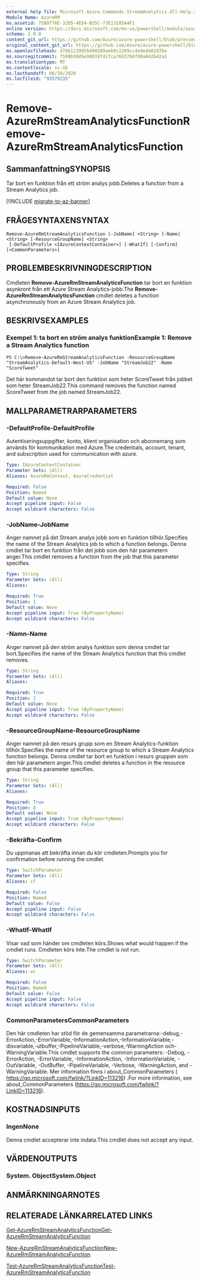 ```yaml
---
external help file: Microsoft.Azure.Commands.StreamAnalytics.dll-Help.xml
Module Name: AzureRM
ms.assetid: 75B0776E-32D5-4EE4-B35C-73E13185A4F1
online version: https://docs.microsoft.com/en-us/powershell/module/azurerm.streamanalytics/remove-azurermstreamanalyticsfunction
schema: 2.0.0
content_git_url: https://github.com/Azure/azure-powershell/blob/preview/src/ResourceManager/StreamAnalytics/Commands.StreamAnalytics/help/Remove-AzureRmStreamAnalyticsFunction.md
original_content_git_url: https://github.com/Azure/azure-powershell/blob/preview/src/ResourceManager/StreamAnalytics/Commands.StreamAnalytics/help/Remove-AzureRmStreamAnalyticsFunction.md
ms.openlocfilehash: d76b1139955490189aeb9c2269cc4e9ede8197be
ms.sourcegitcommit: f599b50d5e980197d1fca769378df90a842b42a1
ms.translationtype: MT
ms.contentlocale: sv-SE
ms.lasthandoff: 08/20/2020
ms.locfileid: "93579235"
---
```

# <span data-ttu-id="0c985-101">Remove-AzureRmStreamAnalyticsFunction</span><span class="sxs-lookup"><span data-stu-id="0c985-101">Remove-AzureRmStreamAnalyticsFunction</span></span>

## <span data-ttu-id="0c985-102">Sammanfattning</span><span class="sxs-lookup"><span data-stu-id="0c985-102">SYNOPSIS</span></span>
<span data-ttu-id="0c985-103">Tar bort en funktion från ett ström analys jobb.</span><span class="sxs-lookup"><span data-stu-id="0c985-103">Deletes a function from a Stream Analytics job.</span></span>

[!INCLUDE [migrate-to-az-banner](../../includes/migrate-to-az-banner.md)]

## <span data-ttu-id="0c985-104">FRÅGESYNTAXEN</span><span class="sxs-lookup"><span data-stu-id="0c985-104">SYNTAX</span></span>

```
Remove-AzureRmStreamAnalyticsFunction [-JobName] <String> [-Name] <String> [-ResourceGroupName] <String>
 [-DefaultProfile <IAzureContextContainer>] [-WhatIf] [-Confirm] [<CommonParameters>]
```

## <span data-ttu-id="0c985-105">PROBLEMBESKRIVNING</span><span class="sxs-lookup"><span data-stu-id="0c985-105">DESCRIPTION</span></span>
<span data-ttu-id="0c985-106">Cmdleten **Remove-AzureRmStreamAnalyticsFunction** tar bort en funktion asynkront från ett Azure Stream Analytics-jobb.</span><span class="sxs-lookup"><span data-stu-id="0c985-106">The **Remove-AzureRmStreamAnalyticsFunction** cmdlet deletes a function asynchronously from an Azure Stream Analytics job.</span></span>

## <span data-ttu-id="0c985-107">BESKRIVS</span><span class="sxs-lookup"><span data-stu-id="0c985-107">EXAMPLES</span></span>

### <span data-ttu-id="0c985-108">Exempel 1: ta bort en ström analys funktion</span><span class="sxs-lookup"><span data-stu-id="0c985-108">Example 1: Remove a Stream Analytics function</span></span>
```
PS C:\>Remove-AzureRmStreamAnalyticsFunction -ResourceGroupName "StreamAnalytics-Default-West-US" -JobName "StreamJob22" -Name "ScoreTweet"
```

<span data-ttu-id="0c985-109">Det här kommandot tar bort den funktion som heter ScoreTweet från jobbet som heter StreamJob22.</span><span class="sxs-lookup"><span data-stu-id="0c985-109">This command removes the function named ScoreTweet from the job named StreamJob22.</span></span>

## <span data-ttu-id="0c985-110">MALLPARAMETRAR</span><span class="sxs-lookup"><span data-stu-id="0c985-110">PARAMETERS</span></span>

### <span data-ttu-id="0c985-111">-DefaultProfile</span><span class="sxs-lookup"><span data-stu-id="0c985-111">-DefaultProfile</span></span>
<span data-ttu-id="0c985-112">Autentiseringsuppgifter, konto, klient organisation och abonnemang som används för kommunikation med Azure.</span><span class="sxs-lookup"><span data-stu-id="0c985-112">The credentials, account, tenant, and subscription used for communication with azure.</span></span>

```yaml
Type: IAzureContextContainer
Parameter Sets: (All)
Aliases: AzureRmContext, AzureCredential

Required: False
Position: Named
Default value: None
Accept pipeline input: False
Accept wildcard characters: False
```

### <span data-ttu-id="0c985-113">-JobName</span><span class="sxs-lookup"><span data-stu-id="0c985-113">-JobName</span></span>
<span data-ttu-id="0c985-114">Anger namnet på det Stream analys jobb som en funktion tillhör.</span><span class="sxs-lookup"><span data-stu-id="0c985-114">Specifies the name of the Stream Analytics job to which a function belongs.</span></span>
<span data-ttu-id="0c985-115">Denna cmdlet tar bort en funktion från det jobb som den här parametern anger.</span><span class="sxs-lookup"><span data-stu-id="0c985-115">This cmdlet removes a function from the job that this parameter specifies.</span></span>

```yaml
Type: String
Parameter Sets: (All)
Aliases: 

Required: True
Position: 1
Default value: None
Accept pipeline input: True (ByPropertyName)
Accept wildcard characters: False
```

### <span data-ttu-id="0c985-116">-Namn</span><span class="sxs-lookup"><span data-stu-id="0c985-116">-Name</span></span>
<span data-ttu-id="0c985-117">Anger namnet på den ström analys funktion som denna cmdlet tar bort.</span><span class="sxs-lookup"><span data-stu-id="0c985-117">Specifies the name of the Stream Analytics function that this cmdlet removes.</span></span>

```yaml
Type: String
Parameter Sets: (All)
Aliases: 

Required: True
Position: 2
Default value: None
Accept pipeline input: True (ByPropertyName)
Accept wildcard characters: False
```

### <span data-ttu-id="0c985-118">-ResourceGroupName</span><span class="sxs-lookup"><span data-stu-id="0c985-118">-ResourceGroupName</span></span>
<span data-ttu-id="0c985-119">Anger namnet på den resurs grupp som en Stream Analytics-funktion tillhör.</span><span class="sxs-lookup"><span data-stu-id="0c985-119">Specifies the name of the resource group to which a Stream Analytics function belongs.</span></span>
<span data-ttu-id="0c985-120">Denna cmdlet tar bort en funktion i resurs gruppen som den här parametern anger.</span><span class="sxs-lookup"><span data-stu-id="0c985-120">This cmdlet deletes a function in the resource group that this parameter specifies.</span></span>

```yaml
Type: String
Parameter Sets: (All)
Aliases: 

Required: True
Position: 0
Default value: None
Accept pipeline input: True (ByPropertyName)
Accept wildcard characters: False
```

### <span data-ttu-id="0c985-121">-Bekräfta</span><span class="sxs-lookup"><span data-stu-id="0c985-121">-Confirm</span></span>
<span data-ttu-id="0c985-122">Du uppmanas att bekräfta innan du kör cmdleten.</span><span class="sxs-lookup"><span data-stu-id="0c985-122">Prompts you for confirmation before running the cmdlet.</span></span>

```yaml
Type: SwitchParameter
Parameter Sets: (All)
Aliases: cf

Required: False
Position: Named
Default value: False
Accept pipeline input: False
Accept wildcard characters: False
```

### <span data-ttu-id="0c985-123">-WhatIf</span><span class="sxs-lookup"><span data-stu-id="0c985-123">-WhatIf</span></span>
<span data-ttu-id="0c985-124">Visar vad som händer om cmdleten körs.</span><span class="sxs-lookup"><span data-stu-id="0c985-124">Shows what would happen if the cmdlet runs.</span></span>
<span data-ttu-id="0c985-125">Cmdleten körs inte.</span><span class="sxs-lookup"><span data-stu-id="0c985-125">The cmdlet is not run.</span></span>

```yaml
Type: SwitchParameter
Parameter Sets: (All)
Aliases: wi

Required: False
Position: Named
Default value: False
Accept pipeline input: False
Accept wildcard characters: False
```

### <span data-ttu-id="0c985-126">CommonParameters</span><span class="sxs-lookup"><span data-stu-id="0c985-126">CommonParameters</span></span>
<span data-ttu-id="0c985-127">Den här cmdleten har stöd för de gemensamma parametrarna:-debug,-ErrorAction,-ErrorVariable,-InformationAction,-InformationVariable,-disvariable,-utbuffer,-PipelineVariable,-verbose,-WarningAction och-WarningVariable.</span><span class="sxs-lookup"><span data-stu-id="0c985-127">This cmdlet supports the common parameters: -Debug, -ErrorAction, -ErrorVariable, -InformationAction, -InformationVariable, -OutVariable, -OutBuffer, -PipelineVariable, -Verbose, -WarningAction, and -WarningVariable.</span></span> <span data-ttu-id="0c985-128">Mer information finns i about_CommonParameters ( https://go.microsoft.com/fwlink/?LinkID=113216) .</span><span class="sxs-lookup"><span data-stu-id="0c985-128">For more information, see about_CommonParameters (https://go.microsoft.com/fwlink/?LinkID=113216).</span></span>

## <span data-ttu-id="0c985-129">KOSTNADS</span><span class="sxs-lookup"><span data-stu-id="0c985-129">INPUTS</span></span>

### <span data-ttu-id="0c985-130">Ingen</span><span class="sxs-lookup"><span data-stu-id="0c985-130">None</span></span>
<span data-ttu-id="0c985-131">Denna cmdlet accepterar inte indata.</span><span class="sxs-lookup"><span data-stu-id="0c985-131">This cmdlet does not accept any input.</span></span>

## <span data-ttu-id="0c985-132">VÄRDEN</span><span class="sxs-lookup"><span data-stu-id="0c985-132">OUTPUTS</span></span>

### <span data-ttu-id="0c985-133">System. Object</span><span class="sxs-lookup"><span data-stu-id="0c985-133">System.Object</span></span>

## <span data-ttu-id="0c985-134">ANMÄRKNINGAR</span><span class="sxs-lookup"><span data-stu-id="0c985-134">NOTES</span></span>

## <span data-ttu-id="0c985-135">RELATERADE LÄNKAR</span><span class="sxs-lookup"><span data-stu-id="0c985-135">RELATED LINKS</span></span>

[<span data-ttu-id="0c985-136">Get-AzureRmStreamAnalyticsFunction</span><span class="sxs-lookup"><span data-stu-id="0c985-136">Get-AzureRmStreamAnalyticsFunction</span></span>](./Get-AzureRmStreamAnalyticsFunction.md)

[<span data-ttu-id="0c985-137">New-AzureRmStreamAnalyticsFunction</span><span class="sxs-lookup"><span data-stu-id="0c985-137">New-AzureRmStreamAnalyticsFunction</span></span>](./New-AzureRmStreamAnalyticsFunction.md)

[<span data-ttu-id="0c985-138">Test-AzureRmStreamAnalyticsFunction</span><span class="sxs-lookup"><span data-stu-id="0c985-138">Test-AzureRmStreamAnalyticsFunction</span></span>](./Test-AzureRmStreamAnalyticsFunction.md)


